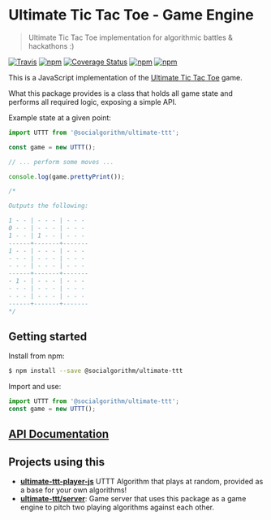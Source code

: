 # Ultimate Tic Tac Toe - Game Engine
> Ultimate Tic Tac Toe implementation for algorithmic battles & hackathons :)

[![Travis](https://img.shields.io/travis/socialgorithm/ultimate-ttt-js.svg)](https://travis-ci.org/socialgorithm/ultimate-ttt-js)
[![npm](https://img.shields.io/npm/v/ultimate-ttt.svg)](https://www.npmjs.com/package/ultimate-ttt)
[![Coverage Status](https://coveralls.io/repos/github/socialgorithm/ultimate-ttt-js/badge.svg?branch=master)](https://coveralls.io/github/socialgorithm/ultimate-ttt-js?branch=master)
[![npm](https://img.shields.io/npm/dm/ultimate-ttt.svg)](https://www.npmjs.com/package/ultimate-ttt)
[![npm](https://img.shields.io/npm/l/ultimate-ttt.svg)](https://www.npmjs.com/package/ultimate-ttt)

This is a JavaScript implementation of the [Ultimate Tic Tac Toe](https://mathwithbaddrawings.com/2013/06/16/ultimate-tic-tac-toe/) game.

What this package provides is a class that holds all game state and performs all required logic, exposing a simple API.

Example state at a given point:

```js
import UTTT from '@socialgorithm/ultimate-ttt';

const game = new UTTT();

// ... perform some moves ...

console.log(game.prettyPrint());

/*

Outputs the following:

1 - - | - - - | - - -
0 - - | - - - | - - -
1 - - | 1 - - | - - -
------+-------+-------
1 - - | - - - | - - -
- - - | - - - | - - -
- - - | - - - | - - -
------+-------+-------
- 1 - | - - - | - - -
- - - | - - - | - - -
- - - | - - - | - - -
------+-------+-------
*/
```

## Getting started

Install from npm:

```bash
$ npm install --save @socialgorithm/ultimate-ttt
```

Import and use:

```js
import UTTT from '@socialgorithm/ultimate-ttt';
const game = new UTTT();
```

## [API Documentation](https://socialgorithm.org/ultimate-ttt-js/)

## Projects using this

* [**ultimate-ttt-player-js**](https://github.com/socialgorithm/ultimate-ttt-player-js) UTTT Algorithm that plays at random, provided as a base for your own algorithms!
* [**ultimate-ttt/server**](../server/README.md): Game server that uses this package as a game engine to pitch two playing algorithms against each other.